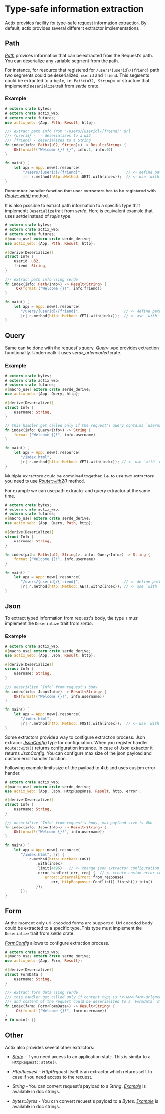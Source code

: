 # Type-safe information extraction

Actix provides facility for type-safe request information extraction. By default,
actix provides several different extractor implementations. 

## Path

[*Path*](../../actix-web/actix_web/struct.Path.html) provides information that can
be extracted from the Request's path. You can deserialize any variable
segment from the path.

For instance, for resource that registered for `/users/{userid}/{friend}` path
two segments could be deserialized, `userid` and `friend`. This segments 
could be extracted to a `tuple`, i.e. `Path<(u32, String)>` or structure
that implementd `Deserialize` trait from *serde* crate.

### Example

```rust
# extern crate bytes;
# extern crate actix_web;
# extern crate futures;
use actix_web::{App, Path, Result, http};

/// extract path info from "/users/{userid}/{friend}" url
/// {userid} -  - deserializes to a u32
/// {friend} - deserializes to a String
fn index(info: Path<(u32, String)>) -> Result<String> {
    Ok(format!("Welcome {}! {}", info.1, info.0))
}

fn main() {
    let app = App::new().resource(
        "/users/{userid}/{friend}",                    // <- define path parameters
        |r| r.method(http::Method::GET).with(index));  // <- use `with` extractor
}
```

Remember! handler function that uses extractors has to be registered with 
[*Route::with()*](../../actix-web/actix_web/dev/struct.Route.html#method.with) method.

It is also possible to extract path information to a specific type that
implements `Deserialize` trait from *serde*. Here is equivalent example that uses *serde*
instead of *tuple* type.

```rust
# extern crate bytes;
# extern crate actix_web;
# extern crate futures;
#[macro_use] extern crate serde_derive;
use actix_web::{App, Path, Result, http};

#[derive(Deserialize)]
struct Info {
    userid: u32,
    friend: String,
}

/// extract path info using serde
fn index(info: Path<Info>) -> Result<String> {
     Ok(format!("Welcome {}!", info.friend))
}

fn main() {
    let app = App::new().resource(
       "/users/{userid}/{friend}",                    // <- define path parameters
       |r| r.method(http::Method::GET).with(index));  // <- use `with` extractor
}
```

## Query

Same can be done with the request's query.
[*Query*](../../actix-web/actix_web/struct.Query.html)
type provides extraction functionality. Underneath it uses *serde_urlencoded* crate.

### Example

```rust
# extern crate bytes;
# extern crate actix_web;
# extern crate futures;
#[macro_use] extern crate serde_derive;
use actix_web::{App, Query, http};

#[derive(Deserialize)]
struct Info {
    username: String,
}

// this handler get called only if the request's query contains `username` field
fn index(info: Query<Info>) -> String {
    format!("Welcome {}!", info.username)
}

fn main() {
    let app = App::new().resource(
       "/index.html",
       |r| r.method(http::Method::GET).with(index)); // <- use `with` extractor
}
```

Multiple extractors could be comdined together, i.e. to use two extractors you
need to use [*Route::with2()*](../../actix-web/actix_web/dev/struct.Route.html#method.with)
method.

For example we can use path extractor and query extractor at the same time.

```rust
# extern crate bytes;
# extern crate actix_web;
# extern crate futures;
#[macro_use] extern crate serde_derive;
use actix_web::{App, Query, Path, http};

#[derive(Deserialize)]
struct Info {
    username: String,
}

fn index(path: Path<(u32, String)>, info: Query<Info>) -> String {
    format!("Welcome {}!", info.username)
}

fn main() {
    let app = App::new().resource(
       "/users/{userid}/{friend}",                    // <- define path parameters
       |r| r.method(http::Method::GET).with2(index)); // <- use `with` extractor
}
```

## Json

To extract typed information from request's body, the type `T` must
implement the `Deserialize` trait from *serde*.

### Example

```rust
# extern crate actix_web;
#[macro_use] extern crate serde_derive;
use actix_web::{App, Json, Result, http};

#[derive(Deserialize)]
struct Info {
    username: String,
}

/// deserialize `Info` from request's body
fn index(info: Json<Info>) -> Result<String> {
    Ok(format!("Welcome {}!", info.username))
}

fn main() {
    let app = App::new().resource(
       "/index.html",
       |r| r.method(http::Method::POST).with(index));  // <- use `with` extractor
}
```

Some extractors provide a way to configure extraction process. Json extracor
[*JsonConfig*](../../actix-web/actix_web/dev/struct.JsonConfig.html) type for configuration.
When you register handler `Route::with()` returns configuration instance. In case of
*Json* extractor it returns *JsonConfig*. You can configure max size of the json
payload and custom error handler function.

Following example limits size of the payload to 4kb and uses custom error hander.

```rust
# extern crate actix_web;
#[macro_use] extern crate serde_derive;
use actix_web::{App, Json, HttpResponse, Result, http, error};

#[derive(Deserialize)]
struct Info {
    username: String,
}

/// deserialize `Info` from request's body, max payload size is 4kb
fn index(info: Json<Info>) -> Result<String> {
    Ok(format!("Welcome {}!", info.username))
}

fn main() {
    let app = App::new().resource(
       "/index.html", |r| {
           r.method(http::Method::POST)
              .with(index)
              .limit(4096)   // <- change json extractor configuration
              .error_handler(|err, req| {  // <- create custom error response
                  error::InternalError::from_response(
                     err, HttpResponse::Conflict().finish()).into()
              });
       });
}
```

## Form

At the moment only url-encoded forms are supported. Url encoded body
could be extracted to a specific type. This type must implement
the `Deserialize` trait from *serde* crate.

[*FormConfig*](../../actix-web/actix_web/dev/struct.FormConfig.html) allows
to configure extraction process.

```rust
# extern crate actix_web;
#[macro_use] extern crate serde_derive;
use actix_web::{App, Form, Result};

#[derive(Deserialize)]
struct FormData {
    username: String,
}

/// extract form data using serde
/// this handler get called only if content type is *x-www-form-urlencoded*
/// and content of the request could be deserialized to a `FormData` struct
fn index(form: Form<FormData>) -> Result<String> {
     Ok(format!("Welcome {}!", form.username))
}
# fn main() {}
```

## Other

Actix also provides several other extractors:

* [*State*](../../actix-web/actix-web/actix_web/struct.State.html) - If you need
  access to an application state. This is similar to a `HttpRequest::state()`.
  
* *HttpRequest* - *HttpRequest* itself is an extractor which returns self.
  In case if you need access to the request.
  
* *String* - You can convert request's payload to a *String*.
  [*Example*](../../actix-web/actix-web/actix_web/trait.FromRequest.html#example-1)
  is available in doc strings.

* *bytes::Bytes* - You can convert request's payload to a *Bytes*.
  [*Example*](../../actix-web/actix-web/actix_web/trait.FromRequest.html#example)
  is available in doc strings.
